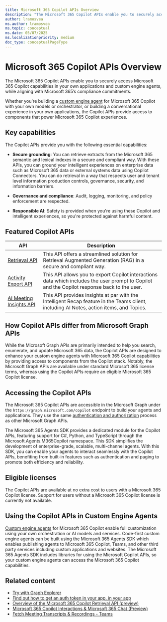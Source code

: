 ```yaml
---
title: Microsoft 365 Copilot APIs Overview
description: "The Microsoft 365 Copilot APIs enable you to securely access Microsoft 365 Copilot capabilities in your own applications and custom engine agents, while aligning with Microsoft 365’s compliance commitments."
author: lramosvea
ms.author: lramosvea
ms.topic: conceptual
ms.date: 05/07/2025
ms.localizationpriority: medium
doc_type: conceptualPageType
---
```


# Microsoft 365 Copilot APIs Overview

The Microsoft 365 Copilot APIs enable you to securely access Microsoft 365 Copilot capabilities in your own applications and custom engine agents, while aligning with Microsoft 365’s compliance commitments.

Whether you're building a [custom engine agent](../overview-custom-engine-agent.md) for Microsoft 365 Copilot with your own models or orchestrator, or building a conversational experience in your own applications, the Copilot APIs provide access to components that power Microsoft 365 Copilot experiences.

## Key capabilities

The Copilot APIs provide you with the following essential capabilities:

- **Secure grounding**: You can retrieve extracts from the Microsoft 365 semantic and lexical indexes in a secure and compliant way. With these APIs, you can ground your intelligent experiences on enterprise data such as Microsoft 365 data or external systems data using Copilot Connectors. You can do retrieval in a way that respects user and tenant level information production controls, governance, security, and information barriers.

- **Governance and compliance**: Audit, logging, monitoring, and policy enforcement are respected.

- **Responsible AI**: Safety is provided when you're using these Copilot and intelligent experiences, so you're protected against harmful content.

## Featured Copilot APIs

| API                                                                                 | Description |
|-------------------------------------------------------------------------------------|-------------|
| [Retrieval API](copilotroot-retrieval.md)                                           | This API offers a streamlined solution for Retrieval Augmented Generation (RAG) in a secure and compliant way.|
| [Activity Export API](/graph/api/aiinteractionhistory-getallenterpriseinteractions) | This API allows you to export Copilot interactions data which includes the user prompt to Copilot and the Copilot response back to the user. |
| [AI Meeting Insights API](/graph/api/onlinemeeting-list-aiinsights)                 | This API provides insights at par with the Intelligent Recap feature in the Teams client, including AI Notes, action items, and Topics. |

## How Copilot APIs differ from Microsoft Graph APIs

While the Microsoft Graph APIs are primarily intended to help you search, enumerate, and update Microsoft 365 data, the Copilot APIs are designed to enhance your custom engine agents with Microsoft 365 Copilot capabilities by providing access to components from the Copilot stack. Notably, the Microsoft Graph APIs are available under standard Microsoft 365 license terms, whereas using the Copilot APIs require an eligible Microsoft 365 Copilot license.

## Accessing the Copilot APIs

The Microsoft 365 Copilot APIs are accessible in the Microsoft Graph under the `https://graph.microsoft.com/copilot` endpoint to build your agents and applications. They use the same [authentication and authorization](/graph/auth/) process as other Microsoft Graph APIs.

The Microsoft 365 Agents SDK provides a dedicated module for the Copilot APIs, featuring support for  C#, Python, and TypeScript through the Microsoft.Agents.M365Copilot namespace. This SDK simplifies the development of enterprise-grade, scalable, multi-channel agents. With this SDK, you can enable your agents to interact seamlessly with the Copilot APIs, benefiting from built-in features such as authentication and paging to promote both efficiency and reliability.

## Eligible licenses

The Copilot APIs are available at no extra cost to users with a Microsoft 365 Copilot license. Support for users without a Microsoft 365 Copilot license is currently not available.

## Using the Copilot APIs in Custom Engine Agents

[Custom engine agents](../overview-custom-engine-agent.md) for Microsoft 365 Copilot enable full customization using your own orchestration or AI models and services. Code-first custom engine agents can be built using the Microsoft 365 Agents SDK which enables publishing agents to Microsoft 365 Copilot, Teams, and other third party services including custom applications and websites. The Microsoft 365 Agents SDK includes libraries for using the Microsoft Copilot APIs, so your custom engine agents can access the Microsoft 365 Copilot capabilities.

## Related content

- [Try with Graph Explorer](https://developer.microsoft.com/graph/graph-explorer)
- [Find out how to get an auth token in your app. in your app](/graph/auth/auth-concepts)
- [Overview of the Microsoft 365 Copilot Retrieval API (preview)](retrieval-api-overview.md)
- [Microsoft 365 Copilot Interactions & Microsoft 365 Chat (Preview)](/microsoftteams/export-teams-content#microsoft-365-copilot-interactions--microsoft-365-chat-preview)
- [Fetch Meeting Transcripts & Recordings - Teams](/microsoftteams/platform/graph-api/meeting-transcripts/overview-transcripts)
